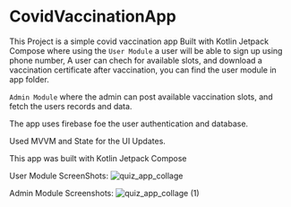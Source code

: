 # CovidVaccinationApp

This Project is a simple covid vaccination app Built with Kotlin Jetpack Compose where using the `User Module` a user will be able to sign up using phone number, 
A user can chech for available slots, and download a vaccination certificate after vaccination, you can find the user module in app folder.

`Admin Module` where the admin can post available vaccination slots, and fetch the users records and data.

The app uses firebase foe the user authentication and database.

Used MVVM and State for the UI Updates.

This app was built with Kotlin Jetpack Compose 

User Module ScreenShots:
![quiz_app_collage](https://user-images.githubusercontent.com/97782768/221358003-e6534eb8-8bb3-4e26-8971-952660aab365.png)


Admin Module Screenshots:
![quiz_app_collage (1)](https://user-images.githubusercontent.com/97782768/221358043-7d03e027-e1d8-4761-8faf-e4a50b31bf5d.png)
